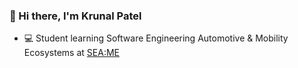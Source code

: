 ### 👋 Hi there, I'm Krunal Patel

- 💻  Student learning Software Engineering Automotive & Mobility Ecosystems at [SEA:ME](https://seame.space/)
